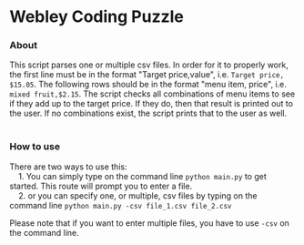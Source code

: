 # Webley Coding Puzzle

### About
This script parses one or multiple csv files. In order for it to properly work, the first line must be in the format "Target price,value", i.e. `Target price, $15.05`. The following rows should be in the format "menu item, price", i.e. `mixed fruit,$2.15`. The script checks all combinations of menu items to see if they add up to the target price. If they do, then that result is printed out to the user. If no combinations exist, the script prints that to the user as well.  
&nbsp;&nbsp;&nbsp;&nbsp;

### How to use
There are two ways to use this:  
&nbsp;&nbsp;&nbsp;&nbsp;1. You can simply type on the command line `python main.py` to get started. This route will prompt you to enter a file.  
&nbsp;&nbsp;&nbsp;&nbsp;2. or you can specify one, or multiple, csv files by typing on the command line `python main.py -csv file_1.csv file_2.csv`
  
Please note that if you want to enter multiple files, you have to use `-csv` on the command line.